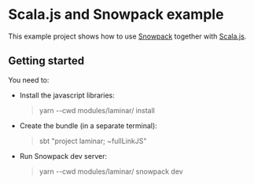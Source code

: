 # Scala.js and Snowpack example

This example project shows how to use [Snowpack](https://snowpack.dev) together
with [Scala.js](https://scala-js.org).

## Getting started

You need to:

-   Install the javascript libraries:

    > yarn --cwd modules/laminar/ install

-   Create the bundle (in a separate terminal):

    > sbt "project laminar; ~fullLinkJS"

-   Run Snowpack dev server:

    > yarn --cwd modules/laminar/ snowpack dev
